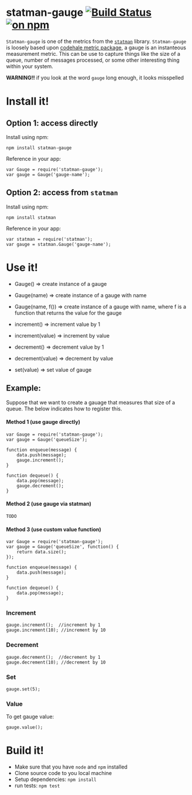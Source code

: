 # statman-gauge [![Build Status](https://travis-ci.org/jasonray/statman-gauge.svg?branch=master)](https://travis-ci.org/jasonray/statman-gauge) [![on npm](http://img.shields.io/npm/v/statman-gauge.svg?style=flat)](https://www.npmjs.org/package/statman-gauge)

`Statman-gauge` is one of the metrics from the [`statman`](https://github.com/jasonray/statman) library.  `Statman-gauge` is loosely based upon [codehale metric package](http://metrics.codahale.com/getting-started/#gauges), a gauge is an instanteous measurement metric.  This can be use to capture things like the size of a queue, number of messages processed, or some other interesting thing within your system.

**WARNING!!** if you look at the word `gauge` long enough, it looks misspelled 

# Install it!
## Option 1: access directly
Install using npm:
```
npm install statman-gauge
```

Reference in your app:
```
var Gauge = require('statman-gauge');
var gauge = Gauge('gauge-name');
```

## Option 2: access from `statman`
Install using npm:
```
npm install statman
```

Reference in your app:
```
var statman = require('statman');
var gauge = statman.Gauge('gauge-name');
```

# Use it!

+ Gauge() => create instance of a gauge
+ Gauge(name) => create instance of a gauge with name
+ Gauge(name, f()) => create instance of a gauge with name, where f is a function that returns the value for the gauge

+ increment() => increment value by 1
+ increment(value) => increment by value
+ decrement() => decrement value by 1
+ decrement(value) => decrement by value
+ set(value) => set value of gauge

## Example:
Suppose that we want to create a gauage that measures that size of a queue.  The below indicates how to register this.

#### Method 1 (use gauge directly)
```
var Gauge = require('statman-gauge');
var gauge = Gauge('queueSize');

function enqueue(message) {
	data.push(message);
	gauge.increment();
}

function dequeue() {
	data.pop(message);
	gauge.decrement();
}
```

#### Method 2 (use gauge via statman)
```
TODO
```

#### Method 3 (use custom value function)
```
var Gauge = require('statman-gauge');
var gauge = Gauge('queueSize', function() {
	return data.size();
});

function enqueue(message) {
	data.push(message);
}

function dequeue() {
	data.pop(message);
}
```

### Increment
```
gauge.increment();  //increment by 1
gauge.increment(10); //increment by 10
```

### Decrement
```
gauge.decrement();  //decrement by 1
gauge.decrement(10); //decrement by 10
```

### Set
```
gauge.set(5);
```

### Value
To get gauge value:
```
gauge.value();
```

# Build it!
- Make sure that you have `node` and `npm` installed
- Clone source code to you local machine
- Setup dependencies: `npm install`
- run tests: `npm test`
